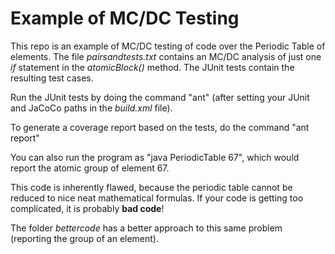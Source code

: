 # Example of MC/DC Testing

This repo is an example of MC/DC testing of code over the Periodic Table of elements. The file _pairsandtests.txt_ contains an MC/DC analysis of just one _if_ statement in the _atomicBlock()_ method. The JUnit tests contain the resulting test cases.

Run the JUnit tests by doing the command "ant" (after setting your JUnit and JaCoCo paths in the _build.xml_ file).

To generate a coverage report based on the tests, do the command "ant report"

You can also run the program as "java PeriodicTable 67", which would report the atomic group of element 67.

This code is inherently flawed, because the periodic table cannot be reduced to nice neat mathematical formulas. If your code is getting too complicated, it is probably __bad code__!

The folder _bettercode_ has a better approach to this same problem (reporting the group of an element). 

